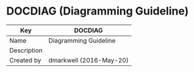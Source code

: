 # DOCDIAG (Diagramming Guideline)

Key | DOCDIAG  
---|---  
Name | Diagramming Guideline  
Description |   
Created by | dmarkwell (2016-May-20)
